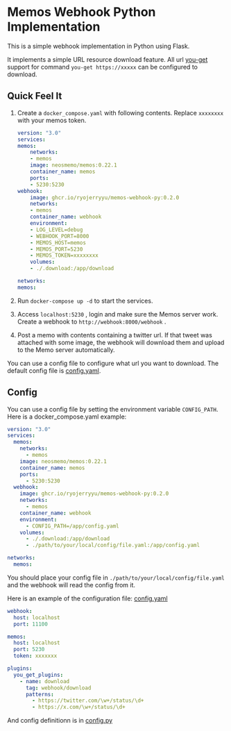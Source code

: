 # Memos Webhook Python Implementation

This is a simple webhook implementation in Python using Flask.

It implements a simple URL resource download feature. All url [you-get](https://github.com/soimort/you-get) support for command `you-get https://xxxxx` can be configured to download. 

## Quick Feel It

1. Create a `docker_compose.yaml` with following contents. Replace `xxxxxxxx` with your memos token.

    ```yaml
    version: "3.0"
    services:
    memos:
        networks:
        - memos
        image: neosmemo/memos:0.22.1
        container_name: memos
        ports:
        - 5230:5230
    webhook:
        image: ghcr.io/ryojerryyu/memos-webhook-py:0.2.0
        networks:
        - memos
        container_name: webhook
        environment:
        - LOG_LEVEL=debug
        - WEBHOOK_PORT=8000
        - MEMOS_HOST=memos
        - MEMOS_PORT=5230
        - MEMOS_TOKEN=xxxxxxxx
        volumes:
        - ./.download:/app/download

    networks:
    memos:
    ```

2. Run `docker-compose up -d` to start the services.

3. Access `localhost:5230` , login and make sure the Memos server work. Create a webhook to `http://webhook:8000/webhook` .

4. Post a memo with contents containing a twitter url. If that tweet was attached with some image, the webhook will download them and upload to the Memo server automatically.

You can use a config file to configure what url you want to download. The default config file is [config.yaml](example/config.yaml).


## Config

You can use a config file by setting the environment variable `CONFIG_PATH`. Here is a docker_compose.yaml example:

```yaml
version: "3.0"
services:
  memos:
    networks:
      - memos
    image: neosmemo/memos:0.22.1
    container_name: memos
    ports:
      - 5230:5230
  webhook:
    image: ghcr.io/ryojerryyu/memos-webhook-py:0.2.0
    networks:
      - memos
    container_name: webhook
    environment:
      - CONFIG_PATH=/app/config.yaml
    volumes:
      - ./.download:/app/download
      - ./path/to/your/local/config/file.yaml:/app/config.yaml

networks:
  memos:
```

You should place your config file in `./path/to/your/local/config/file.yaml` and the webhook will read the config from it.

Here is an example of the configuration file: [config.yaml](example/config.yaml)

```yaml
webhook:
  host: localhost
  port: 11100

memos:
  host: localhost
  port: 5230
  token: xxxxxxx

plugins:
  you_get_plugins:
    - name: download
      tag: webhook/download
      patterns:
        - https://twitter.com/\w+/status/\d+
        - https://x.com/\w+/status/\d+
```

And config definitionn is in [config.py](src/dependencies/config.py)
